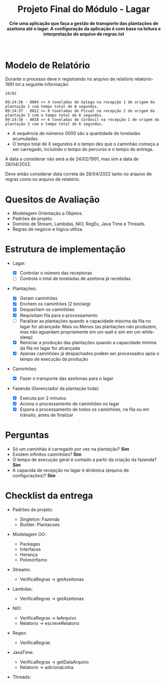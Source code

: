 <h1 align="center"> Projeto Final do Módulo - Lagar </h1>
<h4 align="center">
Crie uma aplicação que faça a gestão de transporte das plantações de azeitona até o lagar.
A configuração da aplicação é com base na leitura e interpretação do arquivo de regras.txt</h4>
<br />

# Modelo de Relatório

Durante o processo deve ir registrando no arquivo de relatório relatorio-1991.txt a seguinte informação:

```
24/02

09:24:56 - 0004 >> 4 toneladas de Galega na recepção 1 de origem da plantação 2 com tempo total de 8 segundos.
09:24:57 - 0012 >> 8 toneladas de Picual na recepção 2 de origem da plantação 5 com o tempo total de 6 segundos.
09:24:58 - 0018 >> 6 toneladas de Cordovil na recepção 1 de origem da plantação 3 com o tempo total de 6 segundos.
```

- A sequência de números 0000 são a quantidade de toneladas acumuladas.
- O tempo total de X segundos é o tempo des que o caminhão começa a ser carregado, incluíndo o tempo do percurso e o tempo de entrega.

A data a considerar não será a de 24/02/1991, mas sim a data de 28/04/2022.

Deve então considerar data correta de 28/04/2022 tanto no arquivo de regras como no arquivo de relatório.

# Quesitos de Avaliação

- Modelagem Orientação a Objetos.
- Padrões de projeto.
- Domínio de Stream, Lambdas, NIO, RegEx, Java Time e Threads.
- Regras de negócio e lógica utiliza.

# Estrutura de implementação

- Lagar:

  - [x] Controlar o número das receptoras
  - [ ] Controla o total de toneladas de azeitona já recebidas

- Plantações:

  - [x] Geram caminhões
  - [x] Enchem os caminhões (2 ton/seg)
  - [x] Despacham os caminhões
  - [x] Requisitam fila para o processamento
  - [ ] Paralizar as plantações quando a capacidade máxima da fila no lagar for alcançada: Mais ou Menos (as plantações não produzem, mas não aguardam propriamente em um wait e sim em um while-sleep)
  - [x] Reiniciar a produção das plantações quando a capacidade mínima da fila no lagar for alcançada
  - [x] Apenas caminhões já despachados podem ser processados após o tempo de execução da produção

- Caminhões:

  - [x] Fazer o transporte das azeitonas para o lagar

- Fazenda (Gerenciador da plantação toda):
  - [x] Executa por 2 minutos
  - [x] Aciona o processamento de caminhões no lagar
  - [x] Espera o processamento de todos os caminhões, na fila ou em trânsito, antes de finalizar

# Perguntas

- Só um caminhão é carregado por vez na plantação? **Sim**
- Existem infinitos caminhões? **Sim**
- O tempo de execução geral é contado a partir da criação da fazenda? **Sim**
- A capacida de recepção no lagar é dinâmica (arquivo de configurações)? **Sim**

# Checklist da entrega

- Padrões de projeto:

  - Singleton: Fazenda
  - Builder: Plantacoes

- Modelagem OO:

  - Packages
  - Interfaces
  - Herança
  - Polimorfismo

- Streams:

  - VerificaRegras -> getAzeitonas

- Lambdas:

  - VerificaRegras -> getAzeitonas

- NIO:

  - VerificaRegras -> leArquivo
  - Relatorio -> escreveRelatorio

- Regex:

  - VerificaRegras

- JavaTime:

  - VerificaRegras -> getDataArquivo
  - Relatorio -> adicionaLinha

- Threads:
